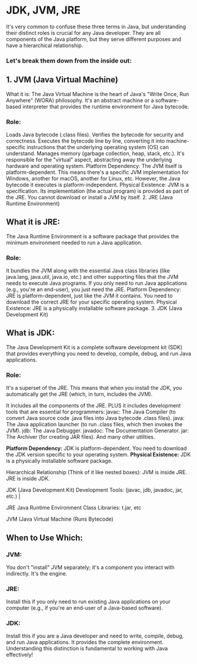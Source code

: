 # JDK, JVM, JRE

It's very common to confuse these three terms in Java, but understanding their distinct roles is crucial for any Java developer. They are all components of the Java platform, but they serve different purposes and have a hierarchical relationship.

### Let's break them down from the inside out:

## 1. JVM (Java Virtual Machine)

What it is: The Java Virtual Machine is the heart of Java's "Write Once, Run Anywhere" (WORA) philosophy. It's an abstract machine or a software-based interpreter that provides the runtime environment for Java bytecode.

### Role:

Loads Java bytecode (.class files).
Verifies the bytecode for security and correctness.
Executes the bytecode line by line, converting it into machine-specific instructions that the underlying operating system (OS) can understand.
Manages memory (garbage collection, heap, stack, etc.).
It's responsible for the "virtual" aspect, abstracting away the underlying hardware and operating system.
Platform Dependency: The JVM itself is platform-dependent. This means there's a specific JVM implementation for Windows, another for macOS, another for Linux, etc. However, the Java bytecode it executes is platform-independent.
Physical Existence: JVM is a specification. Its implementation (the actual program) is provided as part of the JRE. You cannot download or install a JVM by itself. 2. JRE (Java Runtime Environment)

## What it is JRE:

The Java Runtime Environment is a software package that provides the minimum environment needed to run a Java application.

### Role:

It bundles the JVM along with the essential Java class libraries (like java.lang, java.util, java.io, etc.) and other supporting files that the JVM needs to execute Java programs.
If you only need to run Java applications (e.g., you're an end-user), you just need the JRE.
Platform Dependency: JRE is platform-dependent, just like the JVM it contains. You need to download the correct JRE for your specific operating system.
Physical Existence: JRE is a physically installable software package. 3. JDK (Java Development Kit)

## What is JDK:

The Java Development Kit is a complete software development kit (SDK) that provides everything you need to develop, compile, debug, and run Java applications.

### Role:

It's a superset of the JRE. This means that when you install the JDK, you automatically get the JRE (which, in turn, includes the JVM).

It includes all the components of the JRE.
PLUS it includes development tools that are essential for programmers:
javac: The Java Compiler (to convert Java source code .java files into Java bytecode .class files).
java: The Java application launcher (to run .class files, which then invokes the JVM).
jdb: The Java Debugger.
javadoc: The Documentation Generator.
jar: The Archiver (for creating JAR files).
And many other utilities.

**Platform Dependency:** JDK is platform-dependent. You need to download the JDK version specific to your operating system.
**Physical Existence:** JDK is a physically installable software package.

Hierarchical Relationship (Think of it like nested boxes):
JVM is inside JRE.
JRE is inside JDK.

JDK (Java Development Kit)
Development Tools: (javac, jdb, javadoc, jar, etc.) |

JRE Java Runtime Environment
Class Libraries: t.jar, etc

JVM (Java Virtual Machine
(Runs Bytecode)

## When to Use Which:

### JVM:

You don't "install" JVM separately; it's a component you interact with indirectly. It's the engine.

### JRE:

Install this if you only need to run existing Java applications on your computer (e.g., if you're an end-user of a Java-based software).

### JDK:

Install this if you are a Java developer and need to write, compile, debug, and run Java applications. It provides the complete environment.
Understanding this distinction is fundamental to working with Java effectively!
